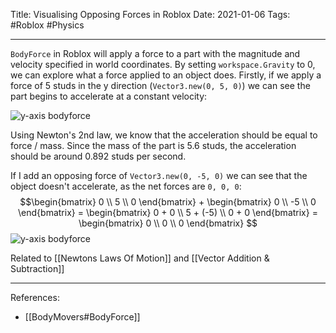 Title: Visualising Opposing Forces in Roblox
Date: 2021-01-06
Tags: #Roblox #Physics 

---

`BodyForce` in Roblox will apply a force to a part with the magnitude and velocity specified in world coordinates. By setting `workspace.Gravity` to 0, we can explore what a force applied to an object does. Firstly, if we apply a force of 5 studs in the y direction (`Vector3.new(0, 5, 0)`) we can see the part begins to accelerate at a constant velocity:
    
![y-axis bodyforce](bodyforce-yaxis.gif)
         
Using Newton's 2nd law, we know that the acceleration should be equal to force / mass. Since the mass of the part is 5.6 studs, the acceleration should be around 0.892 studs per second.

If I add an opposing force of `Vector3.new(0, -5, 0)` we can see that the object doesn't accelerate, as the net forces are `0, 0, 0`:
      $$\begin{bmatrix} 0 \\ 5 \\ 0 \end{bmatrix} + \begin{bmatrix} 0 \\ -5 \\ 0 \end{bmatrix} = \begin{bmatrix} 0 + 0 \\ 5 + (-5) \\ 0 + 0 \end{bmatrix} = \begin{bmatrix} 0 \\ 0 \\ 0 \end{bmatrix} $$
![y-axis bodyforce](bodyforce-yaxis-equal-net-forces.gif)

Related to [[Newtons Laws Of Motion]] and [[Vector Addition & Subtraction]]

---

References:
* [[BodyMovers#BodyForce]]